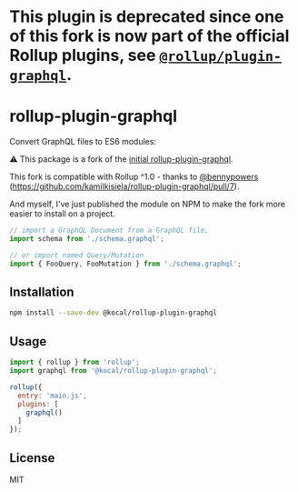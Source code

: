 # This plugin is deprecated since one of this fork is now part of the official Rollup plugins, see [`@rollup/plugin-graphql`](https://www.npmjs.com/package/@rollup/plugin-graphql).

# rollup-plugin-graphql

Convert GraphQL files to ES6 modules:

:warning: This package is a fork of the [initial rollup-plugin-graphql](https://github.com/kamilkisiela/rollup-plugin-graphql).

This fork is compatible with Rollup ^1.0 - thanks to [@bennypowers](https://github.com/bennypowers) (https://github.com/kamilkisiela/rollup-plugin-graphql/pull/7).

And myself, I've just published the module on NPM to make the fork more easier to install on a project.

```js
// import a GraphQL Document from a GraphQL file,
import schema from './schema.graphql';

// or import named Query/Mutation
import { FooQuery, FooMutation } from './schema.graphql';
```


## Installation

```bash
npm install --save-dev @kocal/rollup-plugin-graphql
```


## Usage

```js
import { rollup } from 'rollup';
import graphql from '@kocal/rollup-plugin-graphql';

rollup({
  entry: 'main.js',
  plugins: [
    graphql()
  ]
});
```


## License

MIT
